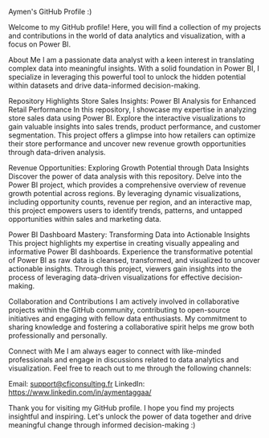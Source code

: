 Aymen's GitHub Profile :)

Welcome to my GitHub profile! Here, you will find a collection of my projects and contributions in the world of data analytics and visualization, with a focus on Power BI.

About Me
I am a passionate data analyst with a keen interest in translating complex data into meaningful insights. With a solid foundation in Power BI, I specialize in leveraging this powerful tool to unlock the hidden potential within datasets and drive data-informed decision-making.

Repository Highlights
Store Sales Insights: Power BI Analysis for Enhanced Retail Performance
In this repository, I showcase my expertise in analyzing store sales data using Power BI. Explore the interactive visualizations to gain valuable insights into sales trends, product performance, and customer segmentation. This project offers a glimpse into how retailers can optimize their store performance and uncover new revenue growth opportunities through data-driven analysis.

Revenue Opportunities: Exploring Growth Potential through Data Insights
Discover the power of data analysis with this repository. Delve into the Power BI project, which provides a comprehensive overview of revenue growth potential across regions. By leveraging dynamic visualizations, including opportunity counts, revenue per region, and an interactive map, this project empowers users to identify trends, patterns, and untapped opportunities within sales and marketing data.

Power BI Dashboard Mastery: Transforming Data into Actionable Insights
This project highlights my expertise in creating visually appealing and informative Power BI dashboards. Experience the transformative potential of Power BI as raw data is cleansed, transformed, and visualized to uncover actionable insights. Through this project, viewers gain insights into the process of leveraging data-driven visualizations for effective decision-making.

Collaboration and Contributions
I am actively involved in collaborative projects within the GitHub community, contributing to open-source initiatives and engaging with fellow data enthusiasts. My commitment to sharing knowledge and fostering a collaborative spirit helps me grow both professionally and personally.

Connect with Me
I am always eager to connect with like-minded professionals and engage in discussions related to data analytics and visualization. Feel free to reach out to me through the following channels:

Email: support@cficonsulting.fr
LinkedIn: https://www.linkedin.com/in/aymentaggaa/

Thank you for visiting my GitHub profile. I hope you find my projects insightful and inspiring. Let's unlock the power of data together and drive meaningful change through informed decision-making :)
